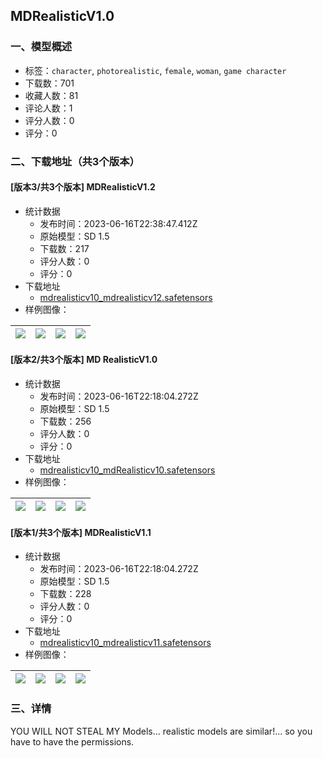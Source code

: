 ## MDRealisticV1.0
### 一、模型概述

- 标签：`character`, `photorealistic`, `female`, `woman`, `game character`
- 下载数：701
- 收藏人数：81
- 评论人数：1
- 评分人数：0
- 评分：0

### 二、下载地址（共3个版本）

#### [版本3/共3个版本] MDRealisticV1.2

- 统计数据
  - 发布时间：2023-06-16T22:38:47.412Z
  - 原始模型：SD 1.5
  - 下载数：217
  - 评分人数：0
  - 评分：0
- 下载地址
  - [mdrealisticv10_mdrealisticv12.safetensors](https://civitai.com/api/download/models/97526)
- 样例图像：

| <img src="https://image.civitai.com/xG1nkqKTMzGDvpLrqFT7WA/9649b344-ecdd-4b58-b59a-e7fa01a0a23e/width=450/1171729.jpeg" /> | <img src="https://image.civitai.com/xG1nkqKTMzGDvpLrqFT7WA/eeb69706-95d0-489e-903e-09e5ea21b32a/width=450/1171742.jpeg" /> | <img src="https://image.civitai.com/xG1nkqKTMzGDvpLrqFT7WA/01beea9d-beed-4729-8756-676491d42fe9/width=450/1171760.jpeg" /> | <img src="https://image.civitai.com/xG1nkqKTMzGDvpLrqFT7WA/57bbf79c-6da3-48fe-bf71-dc2b91a3766b/width=450/1171767.jpeg" /> |
| ---- | ---- | ---- | ---- |

#### [版本2/共3个版本] MD RealisticV1.0

- 统计数据
  - 发布时间：2023-06-16T22:18:04.272Z
  - 原始模型：SD 1.5
  - 下载数：256
  - 评分人数：0
  - 评分：0
- 下载地址
  - [mdrealisticv10_mdRealisticv10.safetensors](https://civitai.com/api/download/models/73636)
- 样例图像：

| <img src="https://image.civitai.com/xG1nkqKTMzGDvpLrqFT7WA/05c52be8-6852-40b9-ad2c-aba44f146539/width=450/822543.jpeg" /> | <img src="https://image.civitai.com/xG1nkqKTMzGDvpLrqFT7WA/2f0cc05c-e05b-4d86-a523-e55af408f81e/width=450/822607.jpeg" /> | <img src="https://image.civitai.com/xG1nkqKTMzGDvpLrqFT7WA/7034d39a-4811-4b3a-8ca0-717f86ffce47/width=450/822618.jpeg" /> | <img src="https://image.civitai.com/xG1nkqKTMzGDvpLrqFT7WA/a14ad834-a90b-465e-8362-706dd1988264/width=450/822640.jpeg" /> |
| ---- | ---- | ---- | ---- |

#### [版本1/共3个版本] MDRealisticV1.1

- 统计数据
  - 发布时间：2023-06-16T22:18:04.272Z
  - 原始模型：SD 1.5
  - 下载数：228
  - 评分人数：0
  - 评分：0
- 下载地址
  - [mdrealisticv10_mdrealisticv11.safetensors](https://civitai.com/api/download/models/91453)
- 样例图像：

| <img src="https://image.civitai.com/xG1nkqKTMzGDvpLrqFT7WA/09d5f4ff-140a-4c78-9dab-b7851ae5b03d/width=450/1068494.jpeg" /> | <img src="https://image.civitai.com/xG1nkqKTMzGDvpLrqFT7WA/b7de6dc5-e825-497f-9f85-8faf77db8536/width=450/1068502.jpeg" /> | <img src="https://image.civitai.com/xG1nkqKTMzGDvpLrqFT7WA/4c9639c3-6569-4e5d-9959-15c436b545d3/width=450/1068507.jpeg" /> | <img src="https://image.civitai.com/xG1nkqKTMzGDvpLrqFT7WA/1faf8281-6c1a-45cd-a04e-cbe7b2b05e2e/width=450/1068521.jpeg" /> |
| ---- | ---- | ---- | ---- |


### 三、详情
<p>YOU WILL NOT STEAL MY Models... realistic models are similar!... so you have to have the permissions.</p>